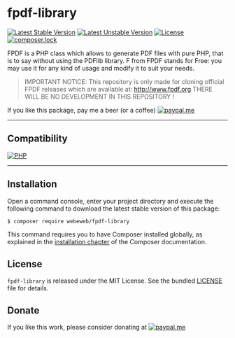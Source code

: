 fpdf-library
============

[![Latest Stable Version](https://img.shields.io/packagist/v/webeweb/fpdf-library.svg?style=flat-square)](https://packagist.org/packages/webeweb/fpdf-library)
[![Latest Unstable Version](https://img.shields.io/packagist/vpre/webeweb/fpdf-library.svg?style=flat-square)](https://packagist.org/packages/webeweb/fpdf-library)
[![License](https://img.shields.io/packagist/l/webeweb/fpdf-library.svg?style=flat-square)](https://packagist.org/packages/webeweb/fpdf-library)
[![composer.lock](https://img.shields.io/badge/.lock-uncommited-important.svg?style=flat-square)](https://packagist.org/packages/webeweb/fpdf-library)

FPDF is a PHP class which allows to generate PDF files with pure PHP, that is to
say without using the PDFlib library. F from FPDF stands for Free: you may use
it for any kind of usage and modify it to suit your needs.

> IMPORTANT NOTICE: This repository is only made for cloning official FPDF
> releases which are available at: http://www.fpdf.org THERE WILL BE NO
> DEVELOPMENT IN THIS REPOSITORY !

If you like this package, pay me a beer (or a coffee)
[![paypal.me](https://img.shields.io/badge/paypal.me-webeweb-0070ba.svg?style=flat-square&logo=paypal)](https://www.paypal.me/webeweb)

---

## Compatibility

[![PHP](https://img.shields.io/packagist/php-v/webeweb/fpdf-library.svg?style=flat-square)](http://php.net)

---

## Installation

Open a command console, enter your project directory and execute the following
command to download the latest stable version of this package:

```bash
$ composer require webeweb/fpdf-library
```

This command requires you to have Composer installed globally, as explained in
the [installation chapter](https://getcomposer.org/doc/00-intro.md) of the
Composer documentation.

## License

`fpdf-library` is released under the MIT License. See the bundled [LICENSE](license.txt)
file for details.

## Donate

If you like this work, please consider donating at
[![paypal.me](https://img.shields.io/badge/paypal.me-webeweb-0070ba.svg?style=flat-square&logo=paypal)](https://www.paypal.me/webeweb)
